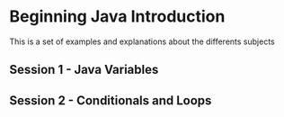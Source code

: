 # Beginning Java Introduction

This is a set of examples and explanations about the differents subjects

## Session 1 - Java Variables
## Session 2 - Conditionals and Loops
